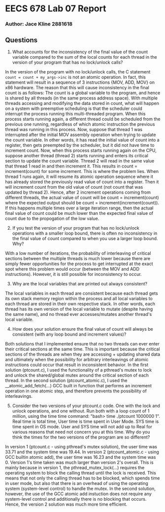# EECS 678 Lab 07 Report
### Author: Jace Kline 2881618

## Questions
1. What accounts for the inconsistency of the final value of the count variable compared to the sum of the local counts for each thread in the version of your program that has no lock/unlock calls?

In the version of the program with no lock/unlock calls, the C statement `count = count + my_args->inc` is not an atomic operation. In fact, this statement will result in a sequence of 3 instructions {MOV, ADD, MOV} on x86 hardware. The reason that this will cause inconsistency in the final count is as follows: The count is a global variable to the program, and hence is shared by all threads (in the same process address space). With multiple threads accessing and modifying the data stored in count, what will happen on a system with preemptive scheduling is that the scheduler could interrupt the process running this multi-threaded program. When this process starts running again, a different thread could be scheduled from the previous one running, regardless of which atomic instruction the previous thread was running in this process. Now, suppose that thread 1 was interrupted after the initial MOV assembly operation when trying to update the count variable. In other words, it has read the initial value of count into a register, then gets preempted by the scheduler, but it did not have time to increment count. Now, when this process starts running again on the CPU, suppose another thread (thread 2) starts running and enters its critical section to update the count variable. Thread 2 will read in the same value that thread 1 read in and then increment it. This results in count = increment(count) for some increment. This is where the problem lies. When thread 1 runs again, it will resume its atomic operation sequence where it has already stored the previously read value of count into a register. Then it will increment count from the old value of count (not count that was updated by thread 2). Hence, after 2 increment operations coming from different threads, the actual value of count will be count = increment(count) where the expected output should be count = increment(increment(count)). If this happens multiple times over a large iteration range, then the actual final value of count could be much lower than the expected final value of count due to the propogation of the low value.

2. If you test the version of your program that has no lock/unlock operations with a smaller loop bound, there is often no inconsistency in the final value of count compared to when you use a larger loop bound. Why?

With a low number of iterations, the probability of interleaving of critical sections between the multiple threads is much lower because there are simply fewer opportunities for the process to get interrupted at the exact spot where this problem would occur (between the MOV and ADD instructions). However, it is still possible for inconsistency to occur.

3. Why are the local variables that are printed out always consistent?

The local variables in each thread are consistent because each thread gets its own stack memory region within the process and all local variables to each thread are stored in their own respective stack. In other words, each thread has its own version of the local variable to mutate (despite having the same name), and no thread ever accesses/mutates another thread's local variable.

4. How does your solution ensure the final value of count will always be consistent (with any loop bound and increment values)?

Both solutions that I implemented ensure that no two threads can ever enter their critical sections at the same time. This is important because the critical sections of the threads are when they are accessing + updating shared data and ultimately when the possibility for arbitrary interleavings of atomic instructions could occur that result in inconsistent behavior. In the first solution (ptcount.c), I used the functionality of a pthread's mutex to lock and unlock the shared/global mutex around the critical section of each thread. In the second solution (ptcount_atomic.c), I used the __atomic_add_fetch(...) GCC built in function that performs an increment operation in one atomic step, and therefore prevents the possibility of interleavings.

5. Consider the two versions of your ptcount.c code. One with the lock and unlock operations, and one without. Run both with a loop count of 1 million, using the time time command: "bash> time ./ptcount 1000000 1". Real time is total time, User time is time spent in User Mode. SYS time is time spent in OS mode. User and SYS time will not add up to Real for various reasons that need not concern you at this time. Why do you think the times for the two versions of the program are so different?

In version 1 (ptcount.c - using pthread's mutex solution), the user time was 33.71 and the system time was 19.44. In version 2 (ptcount_atomic.c - using GCC builtin atomic add), the user time was 16.23 and the system time was 0. Version 1's time taken was much larger than version 2's overall. This is mainly because in version 1, the pthread_mutex_lock(...) requires the operating system to block the calling thread until the lock is received. This means that not only the calling thread has to be blocked, which spends time in user mode, but also that there is an overhead of using the operating system (system-level control) to handle the mutex. In the second solution, however, the use of the GCC atomic add instuction does not require any system-level control and additionally there is no blocking that occurs. Hence, the version 2 solution was much more time efficient.

